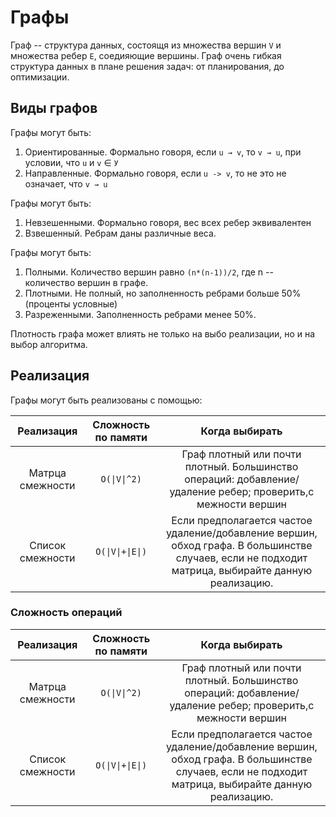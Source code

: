 # Графы

Граф -- структура данных, состоящя из множества вершин `V` и множества ребер `E`, соедияющие вершины.
Граф очень гибкая структура данных в плане решения задач: от планирования, до оптимизации.

## Виды графов

Графы могут быть:
1) Ориентированные. Формально говоря, если `u → v`, то `v → u`, при условии, что `u` и `v` ∈ `У`
1) Направленные. Формально говоря, если `u -> v`, то не это не означает, что  `v → u`

Графы могут быть:
1) Невзешенными. Формально говоря, вес всех ребер эквивалентен
2) Взвешенный. Ребрам даны различные веса.


Графы могут быть:
1) Полными. Количество вершин равно `(n*(n-1))/2`, где n -- количество вершин в графе.
2) Плотными. Не полный, но заполненность ребрами больше 50% (проценты условные)
3) Разреженными.  Заполненность ребрами менее 50%.

Плотность графа может влиять не только на выбо реализации, но и на выбор алгоритма.

## Реализация

Графы могут быть реализованы с помощью:

| Реализация            | Сложность по памяти  |  Когда выбирать            |
|:---------------------:|:--------------------:|:--------------------------:|
| Матрца смежности      | `O(\|V\|^2)`         | Граф плотный или почти плотный. Большинство операций: добавление/удаление ребер; проверить,с межности вершин                                      |
| Список смежности      | `O(\|V\|+\|E\|)`     | Если предполагается частое удаление/добавление вершин, обход графа. В большинстве случаев, если не подходит матрица, выбирайте данную реализацию. |

### Сложность операций



| Реализация            | Сложность по памяти  |  Когда выбирать            |
|:---------------------:|:--------------------:|:--------------------------:|
| Матрца смежности      | `O(\|V\|^2)`         | Граф плотный или почти плотный. Большинство операций: добавление/удаление ребер; проверить,с межности вершин                                      |
| Список смежности      | `O(\|V\|+\|E\|)`     | Если предполагается частое удаление/добавление вершин, обход графа. В большинстве случаев, если не подходит матрица, выбирайте данную реализацию. |
